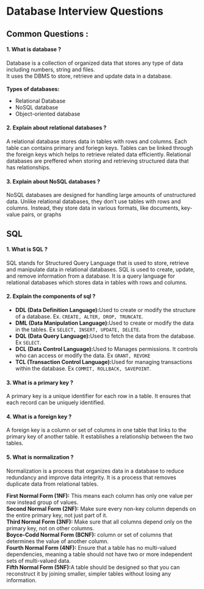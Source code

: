 # Database Interview Questions

## Common Questions :
#### 1. What is database ?
Database is a collection of organized data that stores any type of data including numbers, string and files. </br>
It uses the DBMS to store, retrieve and update data in a database.</br></br>
<b>Types of databases:</b></br>
* Relational Database </br>
* NoSQL database </br>
* Object-oriented database

#### 2. Explain about relational databases ?
A relational database stores data in tables with rows and columns. Each table can contains primary and foriegn keys.
Tables can be linked through the foreign keys which helps to retrieve related data efficiently. 
Relational databases are preffered when storing and retrieving structured data that has relationships.

#### 3. Explain about NoSQL databases ?
NoSQL databases are designed for handling large amounts of unstructured data.  Unlike relational databases, they don’t use tables with rows and columns. 
Instead, they store data in various formats, like documents, key-value pairs, or graphs

## SQL

#### 1. What is SQL ?
SQL stands for Structured Query Language that is used to store, retrieve and manipulate data in relational databases. 
SQL is used to create, update, and remove information from a database. It is a query language for relational databases which stores data in tables with rows and columns.

#### 2. Explain the components of sql ?
* <b>DDL (Data Definition Language):</b>Used to create or modify the structure of a database. Ex. `CREATE, ALTER, DROP, TRUNCATE`.</br>
* <b>DML (Data Manipulation Language):</b>Used to create or modify the data in the tables. Ex `SELECT, INSERT, UPDATE, DELETE`.</br>
* <b>DQL (Data Query Language):</b>Used to fetch the data from the database. Ex `SELECT`.</br>
* <b>DCL (Data Control Language):</b>Used to Manages permissions. It controls who can access or modify the data. Ex `GRANT, REVOKE`</br>
* <b>TCL (Transaction Control Language):</b>Used for managing transactions within the database. Ex `COMMIT, ROLLBACK, SAVEPOINT`.

#### 3. What is a primary key ?
A primary key is a unique identifier for each row in a table. It ensures that each record can be uniquely identified.

#### 4. What is a foreign key ?
A foreign key is a column or set of columns in one table that links to the primary key of another table. It establishes a relationship between the two tables.

#### 5. What is normalization ?
Normalization is a process that organizes data in a database to reduce redundancy and improve data integrity. 
It is a process that removes duplicate data from relational tables.</br>

<b>First Normal Form (1NF):</b>  This means each column has only one value per row instead group of values.</br>
<b>Second Normal Form (2NF):</b> Make sure every non-key column depends on the entire primary key, not just part of it.</br>
<b>Third Normal Form (3NF):</b>  Make sure that all columns depend only on the primary key, not on other columns.</br>
<b>Boyce-Codd Normal Form (BCNF):</b>  column or set of columns that determines the value of another column.</br>
<b>Fourth Normal Form (4NF):</b> Ensure that a table has no multi-valued dependencies, meaning a table should not have two or more independent sets of multi-valued data.</br>
<b>Fifth Normal Form (5NF):</b>A table should be designed so that you can reconstruct it by joining smaller, simpler tables without losing any information.

